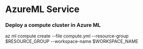 # AzureML Service

### Deploy a compute cluster in Azure ML
az ml compute create --file compute.yml --resource-group $RESOURCE_GROUP --workspace-name $WORKSPACE_NAME